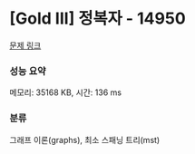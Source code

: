 # [Gold III] 정복자 - 14950 

[문제 링크](https://www.acmicpc.net/problem/14950) 

### 성능 요약

메모리: 35168 KB, 시간: 136 ms

### 분류

그래프 이론(graphs), 최소 스패닝 트리(mst)

